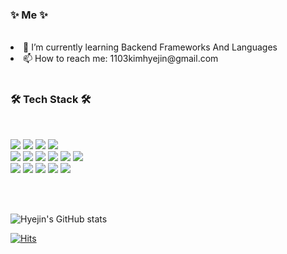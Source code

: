 
### <p> ✨ Me ✨  </p>
<br>
<li>🌱 I’m currently learning Backend Frameworks And Languages</li>
<li>📫 How to reach me: 1103kimhyejin@gmail.com</li>

<br>

### 🛠 Tech Stack 🛠
<br>
<p><img src="https://img.shields.io/badge/JAVA-007396?style=for-the-badge&logo=java&logoColor=white"> <img src="https://img.shields.io/badge/Spring-6DB33F?style=for-the-badge&logo=Spring&logoColor=white"> <img src="https://img.shields.io/badge/oracle-F80000?style=for-the-badge&logo=oracle&logoColor=white"> <img src="https://img.shields.io/badge/MyBatis-4479A1?style=for-the-badge&logo=mybatis&logoColor=white">
<br>
<img src="https://img.shields.io/badge/html-E34F26?style=for-the-badge&logo=html5&logoColor=white"> <img src="https://img.shields.io/badge/css-1572B6?style=for-the-badge&logo=css3&logoColor=white"> <img src="https://img.shields.io/badge/javascript-F7DF1E?style=for-the-badge&logo=javascript&logoColor=black"> <img src="https://img.shields.io/badge/jquery-0769AD?style=for-the-badge&logo=jquery&logoColor=white"> <img src="https://img.shields.io/badge/Ajax-61DAFB?style=for-the-badge&logo=Ajax&logoColor=black"> <img src="https://img.shields.io/badge/bootstrap-7952B3?style=for-the-badge&logo=bootstrap&logoColor=white">
<br>
<img src="https://img.shields.io/badge/github-181717?style=for-the-badge&logo=github&logoColor=white">
<img src="https://img.shields.io/badge/apache tomcat-F8DC75?style=for-the-badge&logo=apachetomcat&logoColor=white">
<img src="https://img.shields.io/badge/JSP-4FC08D?style=for-the-badge&logo=JSP&logoColor=white">
<img src="https://img.shields.io/badge/Servlet-003545?style=for-the-badge&logo=Servlet&logoColor=white">
<img src="https://img.shields.io/badge/lombok-232F3E?style=for-the-badge&logo=lombok&logoColor=white">
</p>

<br>
<br>

![Hyejin's GitHub stats](https://github-readme-stats.vercel.app/api?username=1103kimhyejin&&show_icons=true&theme=highcontrast)

[![Hits](https://hits.seeyoufarm.com/api/count/incr/badge.svg?url=https%3A%2F%2Fgithub.com%2F1103kimhyejin&count_bg=%23DBB7E1&title_bg=%23555555&icon=&icon_color=%23E7E7E7&title=hits&edge_flat=false)](https://hits.seeyoufarm.com)

